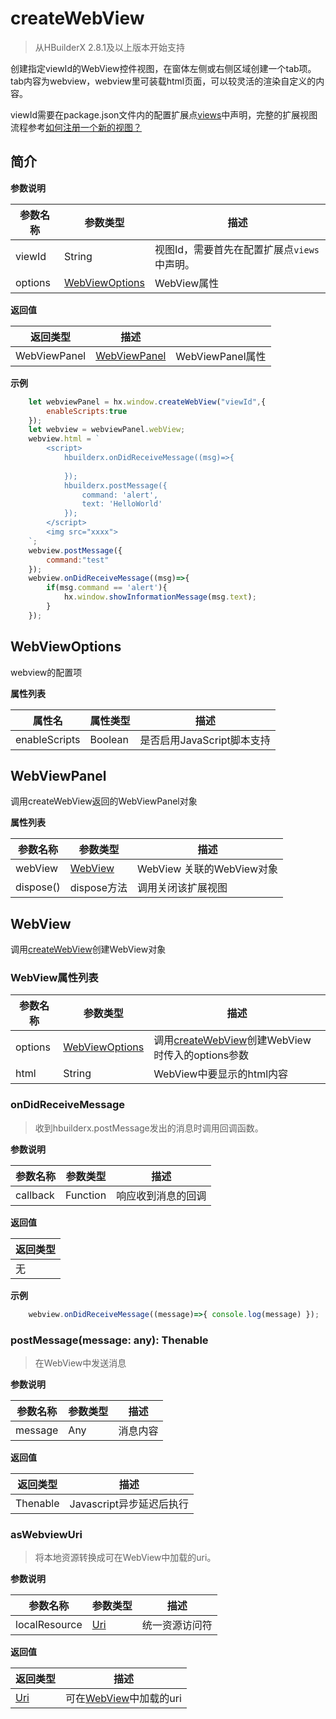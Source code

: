 # createWebView

> 从HBuilderX 2.8.1及以上版本开始支持

创建指定viewId的WebView控件视图，在窗体左侧或右侧区域创建一个tab项。tab内容为webview，webview里可装载html页面，可以较灵活的渲染自定义的内容。

viewId需要在package.json文件内的配置扩展点[views](/ExtensionDocs/ContributionPoints/README.md#views)中声明，完整的扩展视图流程参考[如何注册一个新的视图？](/ExtensionTutorial/views?id=webview)

## 简介

**参数说明**

|参数名称	|参数类型					|描述											|
|--		|--							|--												|
|viewId	|String	|视图Id，需要首先在配置扩展点`views`中声明。									|
|options|[WebViewOptions](#WebViewOptions)			|WebView属性	|

**返回值**

|返回类型		|描述							|					|
|--				|--								| --				|
|WebViewPanel	|[WebViewPanel](#WebViewPanel)	|WebViewPanel属性	|

**示例**
```Javascript
    let webviewPanel = hx.window.createWebView("viewId",{
        enableScripts:true
    });
    let webview = webviewPanel.webView;
    webview.html = `
        <script>
            hbuilderx.onDidReceiveMessage((msg)=>{
                
            });
            hbuilderx.postMessage({
                command: 'alert',
                text: 'HelloWorld'
            });
        </script>
        <img src="xxxx">
    `;
    webview.postMessage({
        command:"test"
    });
    webview.onDidReceiveMessage((msg)=>{
        if(msg.command == 'alert'){
            hx.window.showInformationMessage(msg.text);
        }
    });
```

## WebViewOptions

webview的配置项

**属性列表**

|属性名				|属性类型								|描述															|
|--					|--										|--																|
|enableScripts 	|Boolean								|是否启用JavaScript脚本支持	|


## WebViewPanel

调用createWebView返回的WebViewPanel对象

**属性列表**

|参数名称	|参数类型	|描述				|
|--			|--			|--			|
|webView	|[WebView](#WebView)	|WebView 关联的WebView对象|
|dispose()  |dispose方法  |调用关闭该扩展视图    |


## WebView

调用[createWebView](#createWebView)创建WebView对象

### WebView属性列表

|参数名称	|参数类型	|描述				|
|--			|--			|--			|
|options	|[WebViewOptions](#WebViewOptions)	|调用[createWebView](#createWebView)创建WebView时传入的options参数|
|html |     String | WebView中要显示的html内容 |

### onDidReceiveMessage

> 收到hbuilderx.postMessage发出的消息时调用回调函数。

**参数说明**

|参数名称	|参数类型	|描述		|
|--			|--																	|--			|
|callback	|Function	|响应收到消息的回调|

**返回值**

|返回类型	|
|--	|
|无 | 

**示例**
``` javascript
    webview.onDidReceiveMessage((message)=>{ console.log(message) });
```


### postMessage(message: any): Thenable

> 在WebView中发送消息

**参数说明**

|参数名称	|参数类型	|描述		|
|--			|--	|--			|
|message	|Any	| 消息内容|

**返回值**

|返回类型	|描述	|
|--			|--		|
|Thenable| Javascript异步延迟后执行|


### asWebviewUri

> 将本地资源转换成可在WebView中加载的uri。

**参数说明**

|参数名称	|参数类型	|描述		|
|--			|--																	|--			|
|localResource	|[Uri](/ExtensionDocs/Api/other/Uri)	|统一资源访问符|

**返回值**

|返回类型	|描述	|
|--			|--		|
|[Uri](/ExtensionDocs/Api/other/Uri)|可在[WebView](#WebView)中加载的uri|